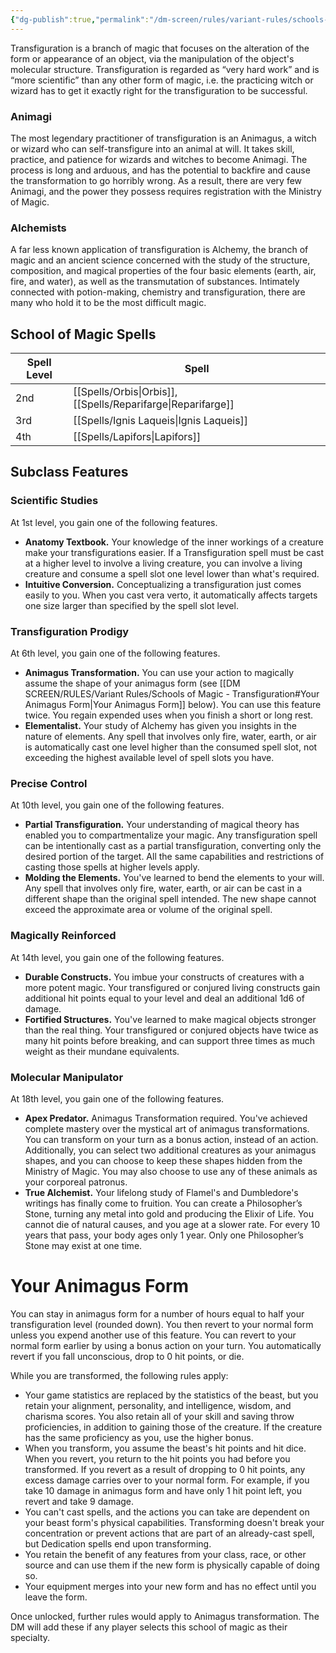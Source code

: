 ```yaml
---
{"dg-publish":true,"permalink":"/dm-screen/rules/variant-rules/schools-of-magic-transfiguration/"}
---
```


Transfiguration is a branch of magic that focuses on the alteration of the form or appearance of an object, via the manipulation of the object's molecular structure. Transfiguration is regarded as “very hard work” and is “more scientific” than any other form of magic, i.e. the practicing witch or wizard has to get it exactly right for the transfiguration to be successful.

### Animagi

The most legendary practitioner of transfiguration is an Animagus, a witch or wizard who can self-transfigure into an animal at will. It takes skill, practice, and patience for wizards and witches to become Animagi. The process is long and arduous, and has the potential to backfire and cause the transformation to go horribly wrong. As a result, there are very few Animagi, and the power they possess requires registration with the Ministry of Magic.

### Alchemists

A far less known application of transfiguration is Alchemy, the branch of magic and an ancient science concerned with the study of the structure, composition, and magical properties of the four basic elements (earth, air, fire, and water), as well as the transmutation of substances. Intimately connected with potion-making, chemistry and transfiguration, there are many who hold it to be the most difficult magic.

## School of Magic Spells

| Spell Level | Spell                      |
| ----------- | -------------------------- |
| 2nd         | [[Spells/Orbis\|Orbis]], [[Spells/Reparifarge\|Reparifarge]] |
| 3rd         | [[Spells/Ignis Laqueis\|Ignis Laqueis]]          |
| 4th         | [[Spells/Lapifors\|Lapifors]]               |

## Subclass Features

### Scientific Studies

At 1st level, you gain one of the following features.

* **Anatomy Textbook.** Your knowledge of the inner workings of a creature make your transfigurations easier. If a Transfiguration spell must be cast at a higher level to involve a living creature, you can involve a living creature and consume a spell slot one level lower than what's required.
* **Intuitive Conversion.** Conceptualizing a transfiguration just comes easily to you. When you cast vera verto, it automatically affects targets one size larger than specified by the spell slot level.

### Transfiguration Prodigy

At 6th level, you gain one of the following features.

* **Animagus Transformation.** You can use your action to magically assume the shape of your animagus form (see [[DM SCREEN/RULES/Variant Rules/Schools of Magic - Transfiguration#Your Animagus Form\|Your Animagus Form]] below). You can use this feature twice. You regain expended uses when you finish a short or long rest.
* **Elementalist.** Your study of Alchemy has given you insights in the nature of elements. Any spell that involves only fire, water, earth, or air is automatically cast one level higher than the consumed spell slot, not exceeding the highest available level of spell slots you have.

### Precise Control

At 10th level, you gain one of the following features.

* **Partial Transfiguration.** Your understanding of magical theory has enabled you to compartmentalize your magic. Any transfiguration spell can be intentionally cast as a partial transfiguration, converting only the desired portion of the target. All the same capabilities and restrictions of casting those spells at higher levels apply.
* **Molding the Elements.** You've learned to bend the elements to your will. Any spell that involves only fire, water, earth, or air can be cast in a different shape than the original spell intended. The new shape cannot exceed the approximate area or volume of the original spell.

### Magically Reinforced

At 14th level, you gain one of the following features.

* **Durable Constructs.** You imbue your constructs of creatures with a more potent magic. Your transfigured or conjured living constructs gain additional hit points equal to your level and deal an additional 1d6 of damage.
* **Fortified Structures.** You've learned to make magical objects stronger than the real thing. Your transfigured or conjured objects have twice as many hit points before breaking, and can support three times as much weight as their mundane equivalents.

### Molecular Manipulator

At 18th level, you gain one of the following features.

* **Apex Predator.** Animagus Transformation required. You've achieved complete mastery over the mystical art of animagus transformations. You can transform on your turn as a bonus action, instead of an action. Additionally, you can select two additional creatures as your animagus shapes, and you can choose to keep these shapes hidden from the Ministry of Magic. You may also choose to use any of these animals as your corporeal patronus.
* **True Alchemist.** Your lifelong study of Flamel's and Dumbledore's writings has finally come to fruition. You can create a Philosopher’s Stone, turning any metal into gold and producing the Elixir of Life. You cannot die of natural causes, and you age at a slower rate. For every 10 years that pass, your body ages only 1 year. Only one Philosopher’s Stone may exist at one time.

# Your Animagus Form

You can stay in animagus form for a number of hours equal to half your transfiguration level (rounded down). You then revert to your normal form unless you expend another use of this feature. You can revert to your normal form earlier by using a bonus action on your turn. You automatically revert if you fall unconscious, drop to 0 hit points, or die.

While you are transformed, the following rules apply:

* Your game statistics are replaced by the statistics of the beast, but you retain your alignment, personality, and intelligence, wisdom, and charisma scores. You also retain all of your skill and saving throw proficiencies, in addition to gaining those of the creature. If the creature has the same proficiency as you, use the higher bonus.
* When you transform, you assume the beast's hit points and hit dice. When you revert, you return to the hit points you had before you transformed. If you revert as a result of dropping to 0 hit points, any excess damage carries over to your normal form. For example, if you take 10 damage in animagus form and have only 1 hit point left, you revert and take 9 damage.
* You can't cast spells, and the actions you can take are dependent on your beast form's physical capabilities. Transforming doesn't break your concentration or prevent actions that are part of an already-cast spell, but Dedication spells end upon transforming.
* You retain the benefit of any features from your class, race, or other source and can use them if the new form is physically capable of doing so.
* Your equipment merges into your new form and has no effect until you leave the form.

Once unlocked, further rules would apply to Animagus transformation. The DM will add these if any player selects this school of magic as their specialty.